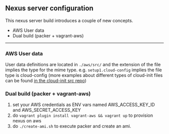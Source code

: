 ## Nexus server configuration

This nexus server build introduces a couple of new concepts.

* AWS User data
* Dual build (packer + vagrant-aws)

----

### AWS User data

User data definitions are located in `./aws/src/` and the extension of the file implies the type for the mime type.
e.g. `setup1.cloud-config` implies the file type is cloud-config (more examples about different types of cloud-init files can be found [in the cloud-init src repo](http://bazaar.launchpad.net/~cloud-init-dev/cloud-init/trunk/files/head:/doc/examples/))

### Dual build (packer + vagrant-aws)

1. set your AWS credentials as ENV vars named AWS_ACCESS_KEY_ID and AWS_SECRET_ACCESS_KEY
2. do `vagrant plugin install vagrant-aws && vagrant up` to provision nexus on aws
3. do `./create-ami.sh` to execute packer and create an ami.
